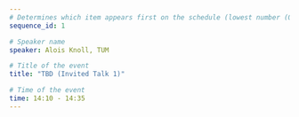 ```yaml
---
# Determines which item appears first on the schedule (lowest number (0) appears first)
sequence_id: 1

# Speaker name
speaker: Alois Knoll, TUM

# Title of the event
title: "TBD (Invited Talk 1)"

# Time of the event
time: 14:10 - 14:35
---
```

